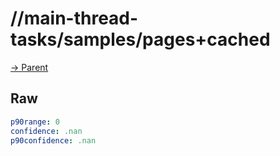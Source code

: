 
# //main-thread-tasks/samples/pages+cached

[→ Parent](../..)


## Raw


```yaml
p90range: 0
confidence: .nan
p90confidence: .nan

```

